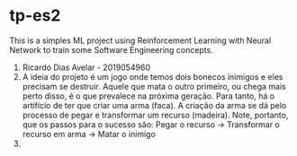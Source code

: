 # tp-es2
This is a simples ML project using Reinforcement Learning with Neural Network to train some Software Engineering concepts. 

1. Ricardo Dias Avelar - 2019054960
2. A ideia do projeto é um jogo onde temos dois bonecos inimigos e eles precisam se destruir. Aquele que mata o outro primeiro, ou chega mais perto disso, é o que prevalece na próxima geração. Para tanto, há o artifício de ter que criar uma arma (faca). A criação da arma se dá pelo processo de pegar e transformar um recurso (madeira). Note, portanto, que os passos para o sucesso são: Pegar o recurso -> Transformar o recurso em arma -> Matar o inimigo
3. 